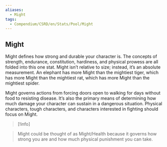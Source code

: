 ```yaml
---
aliases:
  - Might
tags:
  - Compendium/CSRD/en/Stats/Pool/Might
---
```

## Might  
Might defines how strong and durable your character is. The concepts of strength, endurance, constitution, hardiness, and physical prowess are all folded into this one stat. Might isn’t relative to size; instead, it’s an absolute measurement. An elephant has more Might than the mightiest tiger, which has more Might than the mightiest rat, which has more Might than the mightiest spider.  
  
Might governs actions from forcing doors open to walking for days without food to resisting disease. It’s also the primary means of determining how much damage your character can sustain in a dangerous situation. Physical characters, tough characters, and characters interested in fighting should focus on Might.  
  
>[!info]    
>Might could be thought of as Might/Health because it governs how strong you are and how much physical punishment you can take.  
 